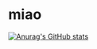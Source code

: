 # miao
[![Anurag's GitHub stats](https://github-readme-stats.vercel.app/api?concept26=anuraghazra)](https://github.com/anuraghazra/github-readme-stats)
